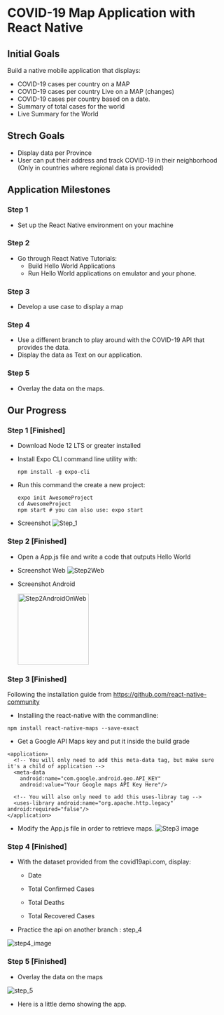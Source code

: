 # COVID-19 Map Application with React Native
## Initial Goals
Build a native mobile application that displays:
* COVID-19 cases per country on a MAP
* COVID-19 cases per country Live on a MAP (changes)
* COVID-19 cases per country based on a date.
* Summary of total cases for the world
* Live Summary for the World
## Strech Goals
* Display data per Province
* User can put their address and track COVID-19 in their neighborhood (Only in countries where regional data is provided)
## Application Milestones
### Step 1
* Set up the React Native environment on your machine
### Step 2
* Go through React Native Tutorials:
  * Build Hello World Applications
  * Run Hello World applications on emulator and your phone.
### Step 3
* Develop a use case to display a map
### Step 4 
* Use a different branch to play around with the COVID-19 API that provides the data.
* Display the data as Text on our application.
### Step 5
* Overlay the data on the maps.
## Our Progress
### Step 1 [Finished]
* Download Node 12 LTS or greater installed
* Install Expo CLI command line utility with:

  ``` 
  npm install -g expo-cli 
  ```

* Run this command the create a new project:

  ``` 
  expo init AwesomeProject
  cd AwesomeProject
  npm start # you can also use: expo start 
  ```
* Screenshot
 ![Step_1](https://user-images.githubusercontent.com/55101879/79078937-c26ea500-7cd9-11ea-851a-a0169dd839bd.png)

### Step 2 [Finished]
* Open a App.js file and write a code that outputs Hello World
* Screenshot Web
 ![Step2Web](https://user-images.githubusercontent.com/55101879/79079168-7d4b7280-7cdb-11ea-9243-320961710c48.png)
* Screenshot Android

  <img width="162" alt="Step2AndroidOnWeb" src="https://user-images.githubusercontent.com/55101879/79080638-a7556280-7ce4-11ea-88c5-de5f166be978.png">

### Step 3 [Finished]
Following the installation guide from https://github.com/react-native-community
* Installing the react-native with the commandline:

 ```
 npm install react-native-maps --save-exact
 ```
* Get a Google API Maps key and put it inside the build grade
 ```
 <application>
   <!-- You will only need to add this meta-data tag, but make sure it's a child of application -->
   <meta-data
     android:name="com.google.android.geo.API_KEY"
     android:value="Your Google maps API Key Here"/>
  
   <!-- You will also only need to add this uses-libray tag -->
   <uses-library android:name="org.apache.http.legacy" android:required="false"/>
</application>
 ```
* Modify the App.js file in order to retrieve maps. 
![Step3 image](https://user-images.githubusercontent.com/55101879/80293556-818d7c00-872e-11ea-82d8-8d5b41931441.png)

### Step 4 [Finished]
* With the dataset provided from the covid19api.com, display:
  * Date
  
  * Total Confirmed Cases
  
  * Total Deaths
  
  * Total Recovered Cases
  
 * Practice the api on another branch : step_4
  
![step4_image](https://user-images.githubusercontent.com/55101879/80294714-66743980-8739-11ea-9197-89be0c739f8d.png)

### Step 5 [Finished]
 * Overlay the data on the maps
 
 ![step_5](https://user-images.githubusercontent.com/55101879/80314852-0f667700-87c2-11ea-81bc-44dd0f521f2c.png)
 
 * Here is a little demo showing the app.



